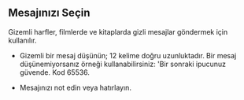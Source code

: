 ## Mesajınızı Seçin

Gizemli harfler, filmlerde ve kitaplarda gizli mesajlar göndermek için kullanılır.

+ Gizemli bir mesaj düşünün; 12 kelime doğru uzunluktadır. Bir mesaj düşünemiyorsanız örneği kullanabilirsiniz: 'Bir sonraki ipucunuz güvende. Kod 65536.

+ Mesajınızı not edin veya hatırlayın.